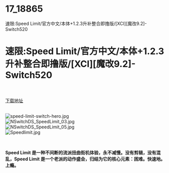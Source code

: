 # 17_18865
速限:Speed Limit/官方中文/本体+1.2.3升补整合即撸版/[XCI][魔改9.2]-Switch520
# 速限:Speed Limit/官方中文/本体+1.2.3升补整合即撸版/[XCI][魔改9.2]-Switch520
 <br/></br>
[下载地址](https://www.switch520.cc/article/18865 "下载地址")
<br/></br>

<p><img title="speed-limit-switch-hero.jpg" src="https://www.switch520.cc/muke_img/2021_06_19_186b9d8a52c5f.jpg" alt="speed-limit-switch-hero.jpg"><br>
<img title="NSwitchDS_SpeedLimit_03.jpg" src="https://www.switch520.cc/muke_img/2021_06_19_f7323dca128c9.jpg" alt="NSwitchDS_SpeedLimit_03.jpg"><br>
<img title="NSwitchDS_SpeedLimit_05.jpg" src="https://www.switch520.cc/muke_img/2021_06_19_e8472e32447ed.jpg" alt="NSwitchDS_SpeedLimit_05.jpg"><br>
<img title="Speedlimit.jpg" src="https://www.switch520.cc/muke_img/2021_06_19_011111a4dfd17.jpg" alt="Speedlimit.jpg"></p>
<p>&nbsp;</p>
<p><strong> Speed Limit 是一种不间断的流派扭曲街机体验，永不减慢。没有剪辑，没有混乱，Speed Limit 是一个老派的动作盛会，归结为它的核心元素：困难。快速地。上瘾。</strong></p>
<p><strong>&nbsp;</strong></p>
